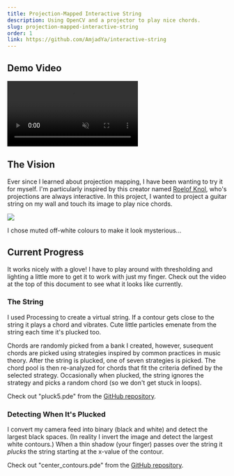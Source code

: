 ```yaml
---
title: Projection-Mapped Interactive String
description: Using OpenCV and a projector to play nice chords.
slug: projection-mapped-interactive-string
order: 1
link: https://github.com/AmjadYa/interactive-string
---
```


## Demo Video

<div class="flex gap-2 flex-wrap sm:flex-nowrap">
    <video src="/videos/pluck with glove.mp4" muted style="max-height:400px ; aspect-ratio:1; object-fit:cover" controls></video>
</div>

## The Vision

Ever since I learned about projection mapping, I have been wanting to try it for myself. I'm particularly inspired by this creator named <a href="https://www.instagram.com/roelofknol/?hl=en" target="_blank">Roelof Knol</a>, who's projections are always interactive. In this project, I wanted to project a guitar string on my wall and touch its image to play nice chords.

<div class="flex gap-2" style="justify-content: center ; align-items: center">
    <img src="/images/the string.png" style="max-height:400px ; object-fit:cover">
</div>

I chose muted off-white colours to make it look mysterious...

## Current Progress

It works nicely with a glove! I have to play around with thresholding and lighting a little more to get it to work with just my finger. Check out the video at the top of this document to see what it looks like currently.

### The String

I used Processing to create a virtual string. If a contour gets close to the string it plays a chord and vibrates. Cute little particles emenate from the string each time it's plucked too.

Chords are randomly picked from a bank I created, however, susequent chords are picked using strategies inspired by common practices in music theory. After the string is plucked, one of seven strategies is picked. The chord pool is then re-analyzed for chords that fit the criteria defined by the selected strategy. Occasionally when plucked, the string ignores the strategy and picks a random chord (so we don't get stuck in loops).

Check out "pluck5.pde" from the <a href="https://github.com/AmjadYa/interactive-string" target="_blank">GitHub repository</a>.

### Detecting When It's Plucked

I convert my camera feed into binary (black and white) and detect the largest black spaces. (In reality I invert the image and detect the largest white contours.) When a thin shadow (your finger) passes over the string it _plucks_ the string starting at the x-value of the contour.

Check out "center_contours.pde" from the <a href="https://github.com/AmjadYa/interactive-string" target="_blank">GitHub repository</a>.